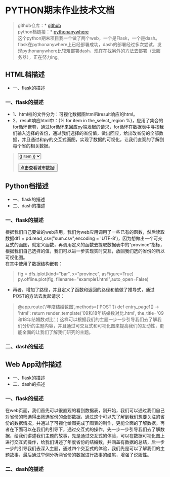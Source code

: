 # PYTHON期末作业技术文档
> github仓库：* [github](https://github.com/PAN-XUE-JIE/pythonFinal)<br/>
> python档链接：* [pythonanywhere](http://panxuejie.pythonanywhere.com)<br/>
> 这个python期末项目我一个做了两个web，一个是Flask，一个是dash。<br/>
> flask在pythonanywhere上已经部署成功，dash的部署经过多次尝试，发现pythonanywhere比较难部署dash，现在在找另外的方法去部署（云服务器），正在努力ing。
## HTML档描述
* 一、flask的描述
### 一、flask的描述
* 1、html档的文件分为：可视化数据图html和result响应的html。
* 2、result响应html中：{% for item in the_select_region %}，应用了集合的for循环嵌套，通过for循环来回应py端发起的请求，for循环在数据表中寻找我们输入选择的省份，通过我们选择的省份值，做出回应，给出改省份的全部数据，并且通过和py的交互式画图，实现了数据的可视化，让我们直观的了解到每个省的相关数据。
> <form method="POST" action="地区数据">
>     <select name="the_region_selected">
>         {% for item in the_select_region %}
>             <option value="{{ item }}">{{ item }}</option>
>         {% endfor %}
>     </select>
> <p><input value='点击查看城市数据!' type='SUBMIT'></p>
> </form>

## Python档描述
* 一、flask的描述
* 二、dash的描述
### 一、flask的描述
根据我们自己要做的web应用，我们为web应用调用了一些已有的函数，然后读取数据df1 = pd.read_csv("sum.csv",encoding = 'UTF-8')，因为想做出一个可交互式的画图，就定义函数，再调用定义的函数去提取数据表中的“province”指标，根据我们自己选择的值，我们可以进一步实现实时交互，放回我们选的省份的所以可视化图。<br/>
在其中使用了数据结构嵌套：
> fig = dfs.iplot(kind="bar", x="province", asFigure=True)
> py.offline.plot(fig, filename="example1.html",auto_open=False)
* 再者，增加了路径，并且定义了函数和返回的路径和值做了推导式，通过POST的方法去发起请求：
> @app.route('/年度结婚数图',methods=['POST'])
> def entry_page1() -> 'html':
>     return render_template('09和18年结婚数对比.html',
>                            the_title='09和18年结婚数对比',
>                            )
这样可以根据我们的主题一步一步引导我们去了解我们分析的主题内容，并且通过可交互式和可视化图来提高我们的互动性，更能全面的让我们了解我们研究的主题。
### 二、dash的描述

## Web App动作描述
* 一、flask的描述
* 二、dash的描述
### 一、flask的描述
在web页面，我们首先可以很直观的看到数据表，刚开始，我们可以通过我们自己对省份的筛选得出筛选省份的全部数据，通过这个可以先了解到我们想要关注的省份的数据情况，并通过了可视化绘图完成了图表的制作，更能全面的了解数据。再者在下面可以在我们的引导下，通过交互式的操作，先一步一步引导我们去了解数据，给我们讲述我们主题的故事，先是通过交互式的体验，可以在数据可视化图上进行交互式操作，给我们讲述了年度省份的结婚数，并涵盖有数据的总结，后一步一步的引导我们去深入主题，通过四个交互式的体验，我们先是可以了解我们的主题故事，最后通过举例分析两省份的数据进行故事的结尾，增强了说服性。
### 二、dash的描述
